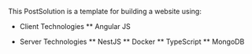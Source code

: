 This PostSolution is a template for building a website using:
* Client Technologies
** Angular JS

* Server Technologies
** NestJS
** Docker
** TypeScript
** MongoDB